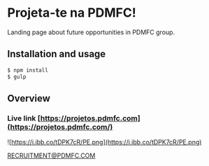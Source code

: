# Projeta-te na PDMFC!
Landing page about future opportunities in PDMFC group.
## Installation and usage
```bash
$ npm install
$ gulp
```
## Overview
### Live link [https://projetos.pdmfc.com](https://projetos.pdmfc.com/)

![https://i.ibb.co/tDPK7cR/PE.png](https://i.ibb.co/tDPK7cR/PE.png)

[RECRUITMENT@PDMFC.COM](RECRUITMENT@PDMFC.COM)
